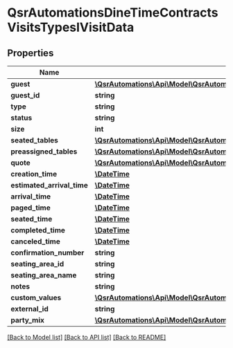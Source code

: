 # QsrAutomationsDineTimeContractsVisitsTypesIVisitData

## Properties
Name | Type | Description | Notes
------------ | ------------- | ------------- | -------------
**guest** | [**\QsrAutomations\Api\Model\QsrAutomationsDineTimeContractsGuestsTypesIGuestData**](QsrAutomationsDineTimeContractsGuestsTypesIGuestData.md) |  | [optional] 
**guest_id** | **string** |  | [optional] 
**type** | **string** |  | [optional] 
**status** | **string** |  | [optional] 
**size** | **int** |  | [optional] 
**seated_tables** | [**\QsrAutomations\Api\Model\QsrAutomationsDineTimeContractsVisitsTypesIVisitSeatedTable[]**](QsrAutomationsDineTimeContractsVisitsTypesIVisitSeatedTable.md) |  | [optional] 
**preassigned_tables** | [**\QsrAutomations\Api\Model\QsrAutomationsDineTimeContractsVisitsTypesIVisitPreassignedTable[]**](QsrAutomationsDineTimeContractsVisitsTypesIVisitPreassignedTable.md) |  | [optional] 
**quote** | [**\QsrAutomations\Api\Model\QsrAutomationsDineTimeContractsWebAheadTypesIQuote**](QsrAutomationsDineTimeContractsWebAheadTypesIQuote.md) |  | [optional] 
**creation_time** | [**\DateTime**](\DateTime.md) |  | [optional] 
**estimated_arrival_time** | [**\DateTime**](\DateTime.md) |  | [optional] 
**arrival_time** | [**\DateTime**](\DateTime.md) |  | [optional] 
**paged_time** | [**\DateTime**](\DateTime.md) |  | [optional] 
**seated_time** | [**\DateTime**](\DateTime.md) |  | [optional] 
**completed_time** | [**\DateTime**](\DateTime.md) |  | [optional] 
**canceled_time** | [**\DateTime**](\DateTime.md) |  | [optional] 
**confirmation_number** | **string** |  | [optional] 
**seating_area_id** | **string** |  | [optional] 
**seating_area_name** | **string** |  | [optional] 
**notes** | **string** |  | [optional] 
**custom_values** | [**\QsrAutomations\Api\Model\QsrAutomationsDineTimeContractsVisitsTypesIVisitCustomValue[]**](QsrAutomationsDineTimeContractsVisitsTypesIVisitCustomValue.md) |  | [optional] 
**external_id** | **string** |  | [optional] 
**party_mix** | [**\QsrAutomations\Api\Model\QsrAutomationsDineTimeContractsVisitsTypesIVisitPartyMix**](QsrAutomationsDineTimeContractsVisitsTypesIVisitPartyMix.md) |  | [optional] 

[[Back to Model list]](../README.md#documentation-for-models) [[Back to API list]](../README.md#documentation-for-api-endpoints) [[Back to README]](../README.md)


